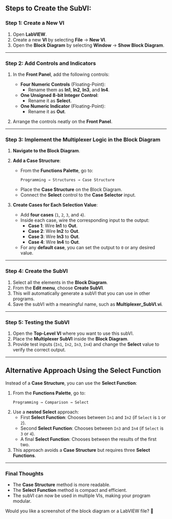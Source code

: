 
## **Steps to Create the SubVI:**

### **Step 1: Create a New VI**
1. Open **LabVIEW**.
2. Create a new **VI** by selecting **File** → **New VI**.
3. Open the **Block Diagram** by selecting **Window** → **Show Block Diagram**.

---

### **Step 2: Add Controls and Indicators**
1. In the **Front Panel**, add the following controls:
   - **Four Numeric Controls** (Floating-Point):
     - Rename them as **In1**, **In2**, **In3**, and **In4**.
   - **One Unsigned 8-bit Integer Control**:
     - Rename it as **Select**.
   - **One Numeric Indicator** (Floating-Point):
     - Rename it as **Out**.

2. Arrange the controls neatly on the **Front Panel**.

---

### **Step 3: Implement the Multiplexer Logic in the Block Diagram**
1. **Navigate to the Block Diagram**.
2. **Add a Case Structure**:
   - From the **Functions Palette**, go to:
     ```
     Programming → Structures → Case Structure
     ```
   - Place the **Case Structure** on the Block Diagram.
   - Connect the **Select** control to the **Case Selector** input.

3. **Create Cases for Each Selection Value**:
   - Add **four cases** (`1`, `2`, `3`, and `4`).
   - Inside each case, wire the corresponding input to the output:
     - **Case 1**: Wire **In1** to **Out**.
     - **Case 2**: Wire **In2** to **Out**.
     - **Case 3**: Wire **In3** to **Out**.
     - **Case 4**: Wire **In4** to **Out**.
   - For any **default case**, you can set the output to `0` or any desired value.

---

### **Step 4: Create the SubVI**
1. Select all the elements in the **Block Diagram**.
2. From the **Edit menu**, choose **Create SubVI**.
3. This will automatically generate a subVI that you can use in other programs.
4. Save the subVI with a meaningful name, such as **Multiplexer_SubVI.vi**.

---

### **Step 5: Testing the SubVI**
1. Open the **Top-Level VI** where you want to use this subVI.
2. Place the **Multiplexer SubVI** inside the **Block Diagram**.
3. Provide test inputs (`In1`, `In2`, `In3`, `In4`) and change the **Select** value to verify the correct output.

---

## **Alternative Approach Using the Select Function**
Instead of a **Case Structure**, you can use the **Select Function**:
1. From the **Functions Palette**, go to:
   ```
   Programming → Comparison → Select
   ```
2. Use a **nested Select** approach:
   - First **Select Function**: Chooses between `In1` and `In2` (if `Select` is `1` or `2`).
   - Second **Select Function**: Chooses between `In3` and `In4` (if `Select` is `3` or `4`).
   - A final **Select Function**: Chooses between the results of the first two.
3. This approach avoids a **Case Structure** but requires three **Select Functions**.

---

### **Final Thoughts**
- The **Case Structure** method is more readable.
- The **Select Function** method is compact and efficient.
- The subVI can now be used in multiple VIs, making your program modular.

Would you like a screenshot of the block diagram or a LabVIEW file? 🚀
